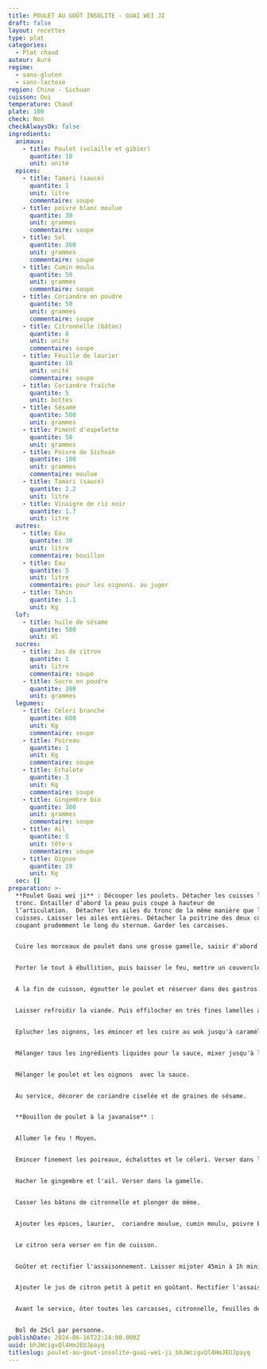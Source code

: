 ```yaml
---
title: POULET AU GOÛT INSOLITE - GUAI WEI JI
draft: false
layout: recettes
type: plat
categories:
  - Plat chaud
auteur: Auré
regime:
  - sans-gluten
  - sans-lactose
region: Chine - Sichuan
cuisson: Oui
temperature: Chaud
plate: 100
check: Non
checkAlwaysOk: false
ingredients:
  animaux:
    - title: Poulet (volaille et gibier)
      quantite: 10
      unit: unité
  epices:
    - title: Tamari (sauce)
      quantite: 1
      unit: litre
      commentaire: soupe
    - title: poivre blanc moulue
      quantite: 30
      unit: grammes
      commentaire: soupe
    - title: Sel
      quantite: 360
      unit: grammes
      commentaire: soupe
    - title: Cumin moulu
      quantite: 50
      unit: grammes
      commentaire: soupe
    - title: Coriandre en poudre
      quantite: 50
      unit: grammes
      commentaire: soupe
    - title: Citronnelle (bâton)
      quantite: 8
      unit: unité
      commentaire: soupe
    - title: Feuille de laurier
      quantite: 10
      unit: unité
      commentaire: soupe
    - title: Coriandre fraîche
      quantite: 5
      unit: bottes
    - title: Sésame
      quantite: 500
      unit: grammes
    - title: Piment d'espelette
      quantite: 50
      unit: grammes
    - title: Poivre de Sichuan
      quantite: 100
      unit: grammes
      commentaire: moulue
    - title: Tamari (sauce)
      quantite: 2.2
      unit: litre
    - title: Vinaigre de riz noir
      quantite: 1.7
      unit: litre
  autres:
    - title: Eau
      quantite: 30
      unit: litre
      commentaire: bouillon
    - title: Eau
      quantite: 5
      unit: litre
      commentaire: pour les oignons. au juger
    - title: Tahin
      quantite: 1.1
      unit: Kg
  lof:
    - title: huile de sésame
      quantite: 500
      unit: ml
  sucres:
    - title: Jus de citron
      quantite: 1
      unit: litre
      commentaire: soupe
    - title: Sucre en poudre
      quantite: 300
      unit: grammes
  legumes:
    - title: Céleri branche
      quantite: 600
      unit: Kg
      commentaire: soupe
    - title: Poireau
      quantite: 1
      unit: Kg
      commentaire: soupe
    - title: Echalote
      quantite: 3
      unit: Kg
      commentaire: soupe
    - title: Gingembre bio
      quantite: 300
      unit: grammes
      commentaire: soupe
    - title: Ail
      quantite: 5
      unit: tête·s
      commentaire: soupe
    - title: Oignon
      quantite: 19
      unit: Kg
  sec: []
preparation: >-
  **Poulet Guai wei ji** : Découper les poulets. Détacher les cuisses le long du
  tronc. Entailler d’abord la peau puis coupe à hauteur de
  l’articulation.  Détacher les ailes du tronc de la même manière que les
  cuisses. Laisser les ailes entières. Détacher la poitrine des deux côtés, en
  coupant prudemment le long du sternum. Garder les carcasses.


  Cuire les morceaux de poulet dans une grosse gamelle, saisir d'abord le côté peau à feu vif, pendant 5 min environ, puis les retourner.  Benner les carcasses et couvrir avec l'eau froide (quantités du bouillon). Saler.


  Porter le tout à ébullition, puis baisser le feu, mettre un couvercle et laisser cuire à feu doux pendant 30min.


  A la fin de cuisson, égoutter le poulet et réserver dans des gastros. Garder le bouillon dans la gamelle et y replonger les carcasses. 


  Laisser refroidir la viande. Puis effilocher en très fines lamelles avec les mains.


  Eplucher les oignons, les émincer et les cuire au wok jusqu'à caramélisation. Saler.


  Mélanger tous les ingrédients liquides pour la sauce, mixer jusqu'à l'incorporation totale de sauce. La consistance doit être celle d'une pâte à crêpe, si ce n'est pas le cas, allonger avec de l'eau. Incorporer à la fin le sucre, les baies de Sichuan moulues et le piment d'Espelette.


  Mélanger le poulet et les oignons  avec la sauce.


  Au service, décorer de coriandre ciselée et de graines de sésame.


  **Bouillon de poulet à la javanaise** :


  Allumer le feu ! Moyen.


  Emincer finement les poireaux, échalottes et le céleri. Verser dans le bouillon avec les carcasses. 


  Hacher le gingembre et l'ail. Verser dans la gamelle. 


  Casser les bâtons de citronnelle et plonger de même.


  Ajouter les épices, laurier,  coriandre moulue, cumin moulu, poivre blanc, sel ainsi que la sauce tamari.


  Le citron sera verser en fin de cuisson.


  Goûter et rectifier l'assaisonnement. Laisser mijoter 45min à 1h minimum.


  Ajouter le jus de citron petit à petit en goûtant. Rectifier l'assaisonnement.


  Avant le service, ôter toutes les carcasses, citronnelle, feuilles de laurier.


  Bol de 25cl par personne.
publishDate: 2024-06-16T22:24:00.000Z
uuid: bhJWcigvQl4HmJEUJpayq
titleslug: poulet-au-gout-insolite-guai-wei-ji_bhJWcigvQl4HmJEUJpayq
---
```

